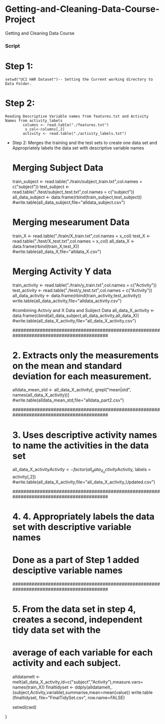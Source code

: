Getting-and-Cleaning-Data-Course-Project
========================================
Getting and Cleaning Data Course 

### Script 

# Step 1:  
    setwd("UCI HAR Dataset")-- Setting the Current working directory to Data Folder.
# Step 2:  
    Reading Descriptive Variable names from features.txt and Activity Names from activity_labels
            columns <- read.table("./features.txt")
             x_col<-columns[,2]
            activity <- read.table("./activity_labels.txt")
    
* Step 2:  Merges the training and the test sets to create one data set and Appropriately labels the data set with                      descriptive variable names   

    # Merging Subject Data
    train_subject <- read.table("./train/subject_train.txt",col.names = c("subject"))
    test_subject <- read.table("./test/subject_test.txt",col.names = c("subject"))
    all_data_subject <- data.frame(rbind(train_subject,test_subject))
    #write.table(all_data_subject,file="alldata_subject.csv")
    
    
    # Merging mesearument Data
    train_X <- read.table("./train/X_train.txt",col.names = x_col)
    test_X <- read.table("./test/X_test.txt",col.names = x_col)
    all_data_X <- data.frame(rbind(train_X,test_X))
    #write.table(all_data_X,file="alldata_X.csv")
    
    
    # Merging Activity Y data
    train_activity <- read.table("./train/y_train.txt",col.names = c("Activity"))
    test_activity <- read.table("./test/y_test.txt",col.names = c("Activity"))
    all_data_activity <- data.frame(rbind(train_activity,test_activity))
    write.table(all_data_activity,file="alldata_activity.csv")
    
    
    #combining Activiy and X Data and Subject Data
    all_data_X_activity <- data.frame(cbind(all_data_subject,all_data_activity,all_data_X)) 
    #write.table(all_data_X_activity,file="all_data_X_activity.csv")
    
    #########################################################################################
    # 2. Extracts only the measurements on the mean and standard deviation for each measurement.
    
    alldata_mean_std <- all_data_X_activity[, grepl("mean|std", names(all_data_X_activity))]
    #write.table(alldata_mean_std,file="alldata_part2.csv")
    
    #########################################################################################
    # 3. Uses descriptive activity names to name the activities in the data set
    all_data_X_activity$Activity <- factor(all_data_X_activity$Activity, labels = activity[,2])
    #write.table(all_data_X_activity,file="all_data_X_activity_Updated.csv")
    
    #########################################################################################
    # 4. 4. Appropriately labels the data set with descriptive variable names
    # Done as a part of Step 1 added desciptive  variable names
    
    #########################################################################################
    # 5. From the data set in step 4, creates a second, independent tidy data set with the 
    #    average of each variable for each activity and each subject.
    alldatamelt <- melt(all_data_X_activity,id=c("subject","Activity"),measure.vars= names(train_X))
    finaltidyset <- ddply(alldatamelt,.(subject,Activity,variable),summarise,mean=mean(value))
    write.table (finaltidyset, file="FinalTidySet.csv", row.name=FALSE)

    
    setwd(cwd)
    
}  
